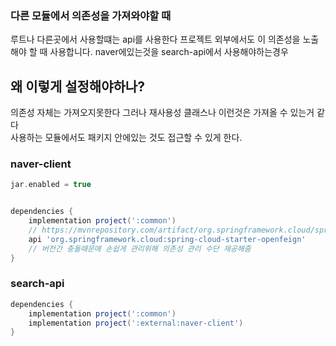 

### 다른 모듈에서 의존성을 가져와야할 때
루트나 다른곳에서 사용할떄는 api를 사용한다
프로젝트 외부에서도 이 의존성을 노출해야 할 때 사용합니다. 
naver에있는것을 search-api에서 사용해야하는경우


## 왜 이렇게 설정해야하나?
의존성 자체는 가져오지못한다 그러나 재사용성 클래스나 이런것은 가져올 수 있는거 같다 <br>
사용하는 모듈에서도 패키지 안에있는 것도 접근할 수 있게 한다. <br>

### naver-client
```gradle
jar.enabled = true


dependencies {
    implementation project(':common')
    // https://mvnrepository.com/artifact/org.springframework.cloud/spring-cloud-starter-openfeign
    api 'org.springframework.cloud:spring-cloud-starter-openfeign'
    // 버전간 충돌때문에 손쉽게 관리위해 의존성 관리 수단 제공해줌
}
```

### search-api
```gradle
dependencies {
    implementation project(':common')
    implementation project(':external:naver-client')
}
```

